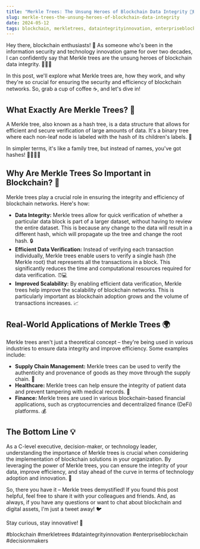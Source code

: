 ```yaml
---
title: "Merkle Trees: The Unsung Heroes of Blockchain Data Integrity 🌳🔒"
slug: merkle-trees-the-unsung-heroes-of-blockchain-data-integrity
date: 2024-05-12
tags: blockchain, merkletrees, dataintegrityinnovation, enterpriseblockchain, decisionmakers
---
```


Hey there, blockchain enthusiasts! 👋 As someone who's been in the information security and technology innovation game for over two decades, I can confidently say that Merkle trees are the unsung heroes of blockchain data integrity. 🦸‍♂️🌳

In this post, we'll explore what Merkle trees are, how they work, and why they're so crucial for ensuring the security and efficiency of blockchain networks. So, grab a cup of coffee ☕, and let's dive in!

## What Exactly Are Merkle Trees? 🤔

A Merkle tree, also known as a hash tree, is a data structure that allows for efficient and secure verification of large amounts of data. It's a binary tree where each non-leaf node is labeled with the hash of its children's labels. 🍃

In simpler terms, it's like a family tree, but instead of names, you've got hashes! 👨‍👩‍👧‍👦

## Why Are Merkle Trees So Important in Blockchain? 🚀

Merkle trees play a crucial role in ensuring the integrity and efficiency of blockchain networks. Here's how:

- **Data Integrity:** Merkle trees allow for quick verification of whether a particular data block is part of a larger dataset, without having to review the entire dataset. This is because any change to the data will result in a different hash, which will propagate up the tree and change the root hash. 🔒
- **Efficient Data Verification:** Instead of verifying each transaction individually, Merkle trees enable users to verify a single hash (the Merkle root) that represents all the transactions in a block. This significantly reduces the time and computational resources required for data verification. ⏰💻
- **Improved Scalability:** By enabling efficient data verification, Merkle trees help improve the scalability of blockchain networks. This is particularly important as blockchain adoption grows and the volume of transactions increases. 📈

## Real-World Applications of Merkle Trees 🌍

Merkle trees aren't just a theoretical concept – they're being used in various industries to ensure data integrity and improve efficiency. Some examples include:

- **Supply Chain Management:** Merkle trees can be used to verify the authenticity and provenance of goods as they move through the supply chain. 🚚
- **Healthcare:** Merkle trees can help ensure the integrity of patient data and prevent tampering with medical records. 🏥
- **Finance:** Merkle trees are used in various blockchain-based financial applications, such as cryptocurrencies and decentralized finance (DeFi) platforms. 💰

## The Bottom Line 💡

As a C-level executive, decision-maker, or technology leader, understanding the importance of Merkle trees is crucial when considering the implementation of blockchain solutions in your organization. By leveraging the power of Merkle trees, you can ensure the integrity of your data, improve efficiency, and stay ahead of the curve in terms of technology adoption and innovation. 🚀

So, there you have it – Merkle trees demystified! If you found this post helpful, feel free to share it with your colleagues and friends. And, as always, if you have any questions or want to chat about blockchain and digital assets, I'm just a tweet away! 🐦

Stay curious, stay innovative! 🚀

#blockchain #merkletrees #dataintegrityinnovation #enterpriseblockchain #decisionmakers
